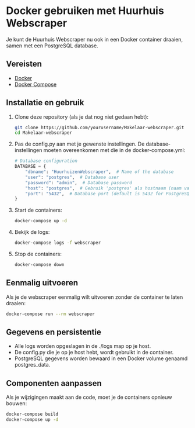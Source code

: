 # Docker gebruiken met Huurhuis Webscraper

Je kunt de Huurhuis Webscraper nu ook in een Docker container draaien, samen met een PostgreSQL database.

## Vereisten

- [Docker](https://www.docker.com/get-started)
- [Docker Compose](https://docs.docker.com/compose/install/)

## Installatie en gebruik

1. Clone deze repository (als je dat nog niet gedaan hebt):
   ```bash
   git clone https://github.com/yourusername/Makelaar-webscraper.git
   cd Makelaar-webscraper
   ```

2. Pas de config.py aan met je gewenste instellingen. De database-instellingen moeten overeenkomen met die in de docker-compose.yml:
   ```python
   # Database configuration
   DATABASE = {
       "dbname": "HuurhuizenWebscraper",  # Name of the database
       "user": "postgres",  # Database user
       "password": "admin",  # Database password
       "host": "postgres",  # Gebruik 'postgres' als hostnaam (naam van de Docker service)
       "port": "5432",  # Database port (default is 5432 for PostgreSQL)
   }
   ```

3. Start de containers:
   ```bash
   docker-compose up -d
   ```

4. Bekijk de logs:
   ```bash
   docker-compose logs -f webscraper
   ```

5. Stop de containers:
   ```bash
   docker-compose down
   ```

## Eenmalig uitvoeren

Als je de webscraper eenmalig wilt uitvoeren zonder de container te laten draaien:

```bash
docker-compose run --rm webscraper
```

## Gegevens en persistentie

- Alle logs worden opgeslagen in de ./logs map op je host.
- De config.py die je op je host hebt, wordt gebruikt in de container.
- PostgreSQL gegevens worden bewaard in een Docker volume genaamd postgres_data.

## Componenten aanpassen

Als je wijzigingen maakt aan de code, moet je de containers opnieuw bouwen:

```bash
docker-compose build
docker-compose up -d
```
